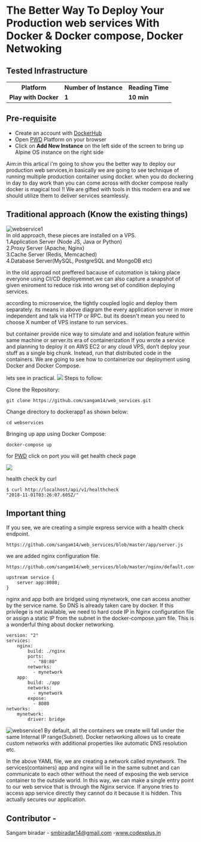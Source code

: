 # The Better Way To Deploy Your Production web services With Docker & Docker compose, Docker Netwoking 

## Tested Infrastructure

<table class="tg">
  <tr>
    <th class="tg-yw4l"><b>Platform</b></th>
    <th class="tg-yw4l"><b>Number of Instance</b></th>
    <th class="tg-yw4l"><b>Reading Time</b></th>
    
  </tr>
  <tr>
    <td class="tg-yw4l"><b> Play with Docker</b></td>
    <td class="tg-yw4l"><b>1</b></td>
    <td class="tg-yw4l"><b>10 min</b></td>
    
  </tr>
  
</table>

## Pre-requisite

- Create an account with [DockerHub](https://hub.docker.com)
- Open [PWD](https://labs.play-with-docker.com/) Platform on your browser 
- Click on **Add New Instance** on the left side of the screen to bring up Alpine OS instance on the right side



Aim:in this artical i'm going to show you the better way to deploy our production web services,in basically we are going to see technique of running multiple production container using docker.
when you do dockering in day to day work than you can come across with docker compose really docker is magical tool !!
We are gifted with tools in this modern era and we should utilize them to deliver services seamlessly.

## Traditional approach (Know the existing things)

![webservice1](https://github.com/sangam14/web_services/blob/master/web-services2.png)
<br>
In old approach, these pieces are installed on a VPS.<br>
1.Application Server (Node JS, Java or Python)<br>
2.Proxy Server (Apache, Nginx)<br>
3.Cache Server (Redis, Memcached)<br>
4.Database Server(MySQL, PostgreSQL and MongoDB etc)<br>

in the old approad not preffered bacause of cutomation is taking place everyone using CI/CD deployemnet.we can also capture a snapshot of given eniroment to reduce risk into wrong set of condition deploying services.

according to microservice, the tightly coupled logiic and deploy them separately. its means in above diagram the every application server in more independent and talk via HTTP or RPC. but its doesn't mean you need to choose X number of VPS instane to run services.

but container provide nice way to simulate and and isolation feature within same machine or server.its era of containerization 
If you wrote a service and planning to deploy it on AWS EC2 or any cloud VPS, don’t deploy your stuff as a single big chunk. Instead, run that distributed code in the containers. We are going to see how to containerize our deployment using Docker and Docker Compose.

lets see in practical.
![](https://github.com/sangam14/web_services/blob/master/web-service3.png)
Steps to follow:


Clone the Repository:

```
git clone https://github.com/sangam14/web_services.git
```

Change directory to dockerapp1 as shown below:


```
cd webservices 
```

Bringing up app using Docker Compose:
 
```
docker-compose up 
```

for [PWD](https://labs.play-with-docker.com/) click on port you will get health check page 

![](https://github.com/sangam14/web_services/blob/master/web-service-4.png)


health check by curl 

```
$ curl http://localhost/api/v1/healthcheck
"2018-11-01T03:26:07.605Z/"
```
## Important thing

If you see, we are creating a simple express service with a health check endpoint.
```
https://github.com/sangam14/web_services/blob/master/app/server.js

```

we are added nginx configuration file.
```
https://github.com/sangam14/web_services/blob/master/nginx/default.conf
```

```
upstream service { 
    server app:8080;
}
```
nginx and app both are bridged using mynetwork, one can access another by the service name. So DNS is already taken care by docker. If this privilege is not available, we need to hard code IP in Nginx configuration file or assign a static IP from the subnet in the docker-compose.yam file. This is a wonderful thing about docker networking.

```
version: "2"
services:
    nginx:
        build: ./nginx
        ports:
          - "80:80"
        networks:
          - mynetwork
    app:
        build: ./app
        networks:
          - mynetwork
        expose: 
          - 8080
networks:
    mynetwork: 
        driver: bridge
```

![webservice1](https://github.com/sangam14/web_services/blob/master/web-services1.png)
By default, all the containers we create will fall under the same Internal IP range(Subnet). Docker networking allows us to create custom networks with additional properties like automatic DNS resolution etc.

In the above YAML file, we are creating a network called mynetwork. The services(containers) app and nginx will lie in the same subnet and can communicate to each other without the need of exposing the web service container to the outside world. In this way, we can make a single entry point to our web service that is through the Nginx service. If anyone tries to access app service directly they cannot do it because it is hidden. This actually secures our application.

## Contributor - 

Sangam biradar - smbiradar14@gmail.com -www.codexplus.in 
